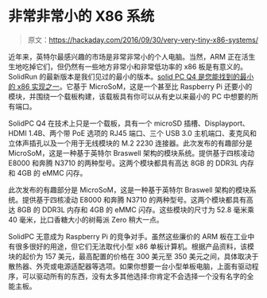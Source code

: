# 非常非常小的 X86 系统

> 原文：<https://hackaday.com/2016/09/30/very-very-tiny-x86-systems/>

近年来，英特尔最感兴趣的市场是非常非常小的个人电脑。当然，ARM 正在活生生地吃掉它们，但仍然有一些地方非常小和非常低功率的 x86 板是有意义的。SolidRun 的最新版本是我们见过的最小的版本。[solid PC Q4 是您能找到的最小的 x86 实现之一](https://www.solid-run.com/intel-braswell-family/solidpc-q4-carrier-board/)。它基于 MicroSoM，这是一个甚至比 Raspberry Pi 还要小的模块，并围绕一个载板构建，该载板具有你可以从有史以来最小的 PC 中想要的所有端口。

SolidPC Q4 在技术上只是一个载板，具有一个 microSD 插槽、Displayport、HDMI 1.4B、两个带 PoE 选项的 RJ45 端口、三个 USB 3.0 主机端口、麦克风和立体声插孔以及一个用于无线模块的 M.2 2230 连接器。此次发布的有趣部分是 MicroSoM，这是一种基于英特尔 Braswell 架构的模块系统。提供基于四核凌动 E8000 和奔腾 N3710 的两种型号。这两个模块都具有高达 8GB 的 DDR3L 内存和 4GB 的 eMMC 闪存。

此次发布的有趣部分是 MicroSoM，这是一种基于英特尔 Braswell 架构的模块系统。提供基于四核凌动 E8000 和奔腾 N3710 的两种型号。这两个模块都具有高达 8GB 的 DDR3L 内存和 4GB 的 eMMC 闪存。这些模块的尺寸为 52.8 毫米乘 40 毫米，比口香糖大小的树莓派 Zero 稍大一点。

SolidPC 无意成为 Raspberry Pi 的竞争对手。虽然这些廉价的 ARM 板在工业中有很多很好的用途，但它们无法取代小型 x86 单板计算机。根据产品资料，该模块的起价为 157 美元，最高配置的价格在 300 美元至 350 美元之间，具体取决于散热器、外壳或电源适配器等选项。如果你想要一台小型单板电脑，上面有驱动程序，可以驱动所有的东西，没有太多其他选择:你肯定不会选择一个没有名字的全能主板。
